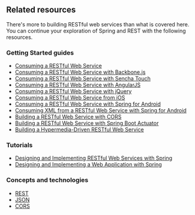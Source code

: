 ## Related resources

There's more to building RESTful web services than what is covered here. You can continue your exploration of Spring and REST with the following resources.

### Getting Started guides

* [Consuming a RESTful Web Service][gs-consuming-rest]
* [Consuming a RESTful Web Service with Backbone.js][gs-consuming-rest-backbone]
* [Consuming a RESTful Web Service with Sencha Touch][gs-consuming-rest-sencha]
* [Consuming a RESTful Web Service with AngularJS][gs-consuming-rest-angularjs]
* [Consuming a RESTful Web Service with jQuery][gs-consuming-rest-jquery]
* [Consuming a RESTful Web Service from iOS][gs-consuming-rest-ios]
* [Consuming a RESTful Web Service with Spring for Android][gs-consuming-rest-android]
* [Consuming XML from a RESTful Web Service with Spring for Android][gs-consuming-rest-xml-android]
* [Building a RESTful Web Service with CORS][gs-rest-service-cors]
* [Building a RESTful Web Service with Spring Boot Actuator][gs-actuator-service]
* [Building a Hypermedia-Driven RESTful Web Service][gs-rest-hateoas]

[gs-consuming-rest]: /guides/gs/consuming-rest/
[gs-consuming-rest-backbone]: /guides/gs/consuming-rest-backbone/
[gs-consuming-rest-sencha]: /guides/gs/consuming-rest-sencha/
[gs-consuming-rest-angularjs]: /guides/gs/consuming-rest-angularjs/
[gs-consuming-rest-jquery]: /guides/gs/consuming-rest-jquery/
[gs-consuming-rest-ios]: /guides/gs/consuming-rest-ios/
[gs-consuming-rest-android]: /guides/gs/consuming-rest-android/
[gs-consuming-rest-xml-android]: /guides/gs/consuming-rest-xml-android/
[gs-rest-service-cors]: /guides/gs/rest-service-cors/
[gs-actuator-service]: /guides/gs/actuator-service/
[gs-rest-hateoas]: /guides/gs/rest-hateoas/

### Tutorials

* [Designing and Implementing RESTful Web Services with Spring][tut-rest]
* [Designing and Implementing a Web Application with Spring][tut-web]

[tut-rest]: /guides/tutorials/rest
[tut-web]: /guides/tutorials/web

### Concepts and technologies

* [REST][u-rest]
* [JSON][u-json]
* [CORS][u-cors]

[u-rest]: /understanding/REST
[u-json]: /understanding/JSON
[u-cors]: /understanding/CORS
